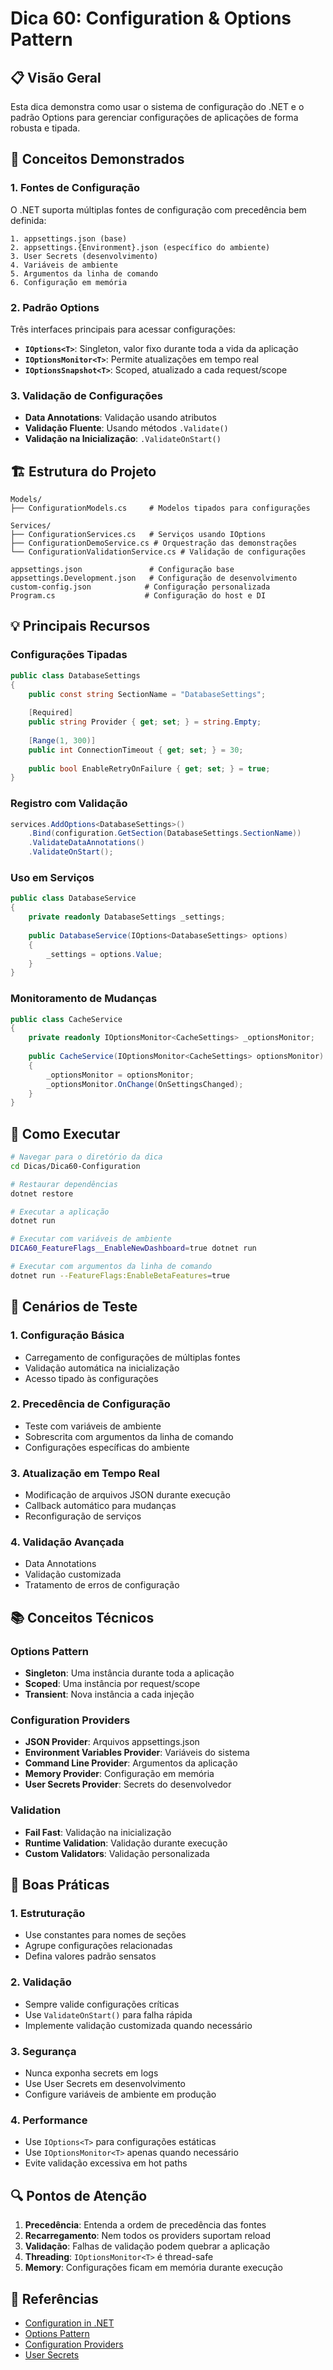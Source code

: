 # Dica 60: Configuration & Options Pattern

## 📋 Visão Geral

Esta dica demonstra como usar o sistema de configuração do .NET e o padrão Options para gerenciar configurações de aplicações de forma robusta e tipada.

## 🎯 Conceitos Demonstrados

### 1. Fontes de Configuração

O .NET suporta múltiplas fontes de configuração com precedência bem definida:

```
1. appsettings.json (base)
2. appsettings.{Environment}.json (específico do ambiente)
3. User Secrets (desenvolvimento)
4. Variáveis de ambiente
5. Argumentos da linha de comando
6. Configuração em memória
```

### 2. Padrão Options

Três interfaces principais para acessar configurações:

- **`IOptions<T>`**: Singleton, valor fixo durante toda a vida da aplicação
- **`IOptionsMonitor<T>`**: Permite atualizações em tempo real
- **`IOptionsSnapshot<T>`**: Scoped, atualizado a cada request/scope

### 3. Validação de Configurações

- **Data Annotations**: Validação usando atributos
- **Validação Fluente**: Usando métodos `.Validate()`
- **Validação na Inicialização**: `.ValidateOnStart()`

## 🏗️ Estrutura do Projeto

```
Models/
├── ConfigurationModels.cs     # Modelos tipados para configurações

Services/
├── ConfigurationServices.cs   # Serviços usando IOptions
├── ConfigurationDemoService.cs # Orquestração das demonstrações
└── ConfigurationValidationService.cs # Validação de configurações

appsettings.json               # Configuração base
appsettings.Development.json   # Configuração de desenvolvimento
custom-config.json            # Configuração personalizada
Program.cs                    # Configuração do host e DI
```

## 💡 Principais Recursos

### Configurações Tipadas

```csharp
public class DatabaseSettings
{
    public const string SectionName = "DatabaseSettings";
    
    [Required]
    public string Provider { get; set; } = string.Empty;
    
    [Range(1, 300)]
    public int ConnectionTimeout { get; set; } = 30;
    
    public bool EnableRetryOnFailure { get; set; } = true;
}
```

### Registro com Validação

```csharp
services.AddOptions<DatabaseSettings>()
    .Bind(configuration.GetSection(DatabaseSettings.SectionName))
    .ValidateDataAnnotations()
    .ValidateOnStart();
```

### Uso em Serviços

```csharp
public class DatabaseService
{
    private readonly DatabaseSettings _settings;
    
    public DatabaseService(IOptions<DatabaseSettings> options)
    {
        _settings = options.Value;
    }
}
```

### Monitoramento de Mudanças

```csharp
public class CacheService
{
    private readonly IOptionsMonitor<CacheSettings> _optionsMonitor;
    
    public CacheService(IOptionsMonitor<CacheSettings> optionsMonitor)
    {
        _optionsMonitor = optionsMonitor;
        _optionsMonitor.OnChange(OnSettingsChanged);
    }
}
```

## 🚀 Como Executar

```bash
# Navegar para o diretório da dica
cd Dicas/Dica60-Configuration

# Restaurar dependências
dotnet restore

# Executar a aplicação
dotnet run

# Executar com variáveis de ambiente
DICA60_FeatureFlags__EnableNewDashboard=true dotnet run

# Executar com argumentos da linha de comando
dotnet run --FeatureFlags:EnableBetaFeatures=true
```

## 🧪 Cenários de Teste

### 1. Configuração Básica
- Carregamento de configurações de múltiplas fontes
- Validação automática na inicialização
- Acesso tipado às configurações

### 2. Precedência de Configuração
- Teste com variáveis de ambiente
- Sobrescrita com argumentos da linha de comando
- Configurações específicas do ambiente

### 3. Atualização em Tempo Real
- Modificação de arquivos JSON durante execução
- Callback automático para mudanças
- Reconfiguração de serviços

### 4. Validação Avançada
- Data Annotations
- Validação customizada
- Tratamento de erros de configuração

## 📚 Conceitos Técnicos

### Options Pattern
- **Singleton**: Uma instância durante toda a aplicação
- **Scoped**: Uma instância por request/scope
- **Transient**: Nova instância a cada injeção

### Configuration Providers
- **JSON Provider**: Arquivos appsettings.json
- **Environment Variables Provider**: Variáveis do sistema
- **Command Line Provider**: Argumentos da aplicação
- **Memory Provider**: Configuração em memória
- **User Secrets Provider**: Secrets do desenvolvedor

### Validation
- **Fail Fast**: Validação na inicialização
- **Runtime Validation**: Validação durante execução
- **Custom Validators**: Validação personalizada

## 🎨 Boas Práticas

### 1. Estruturação
- Use constantes para nomes de seções
- Agrupe configurações relacionadas
- Defina valores padrão sensatos

### 2. Validação
- Sempre valide configurações críticas
- Use `ValidateOnStart()` para falha rápida
- Implemente validação customizada quando necessário

### 3. Segurança
- Nunca exponha secrets em logs
- Use User Secrets em desenvolvimento
- Configure variáveis de ambiente em produção

### 4. Performance
- Use `IOptions<T>` para configurações estáticas
- Use `IOptionsMonitor<T>` apenas quando necessário
- Evite validação excessiva em hot paths

## 🔍 Pontos de Atenção

1. **Precedência**: Entenda a ordem de precedência das fontes
2. **Recarregamento**: Nem todos os providers suportam reload
3. **Validação**: Falhas de validação podem quebrar a aplicação
4. **Threading**: `IOptionsMonitor<T>` é thread-safe
5. **Memory**: Configurações ficam em memória durante execução

## 📖 Referências

- [Configuration in .NET](https://docs.microsoft.com/en-us/dotnet/core/extensions/configuration)
- [Options Pattern](https://docs.microsoft.com/en-us/dotnet/core/extensions/options)
- [Configuration Providers](https://docs.microsoft.com/en-us/dotnet/core/extensions/configuration-providers)
- [User Secrets](https://docs.microsoft.com/en-us/aspnet/core/security/app-secrets)
